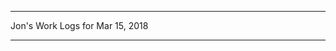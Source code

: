 *****************************************************************

Jon's Work Logs for Mar 15, 2018

*****************************************************************


